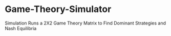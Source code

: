 # Game-Theory-Simulator
Simulation Runs a 2X2 Game Theory Matrix to Find Dominant Strategies and Nash Equilibria
